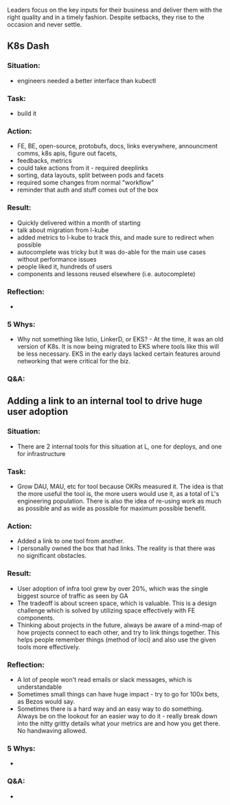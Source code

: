 Leaders focus on the key inputs for their business and deliver them with the right quality and in a timely fashion. Despite setbacks, they rise to the occasion and never settle.

## K8s Dash
### Situation:
- engineers needed a better interface than kubectl

### Task:
- build it

### Action:
- FE, BE, open-source, protobufs, docs, links everywhere, announcment comms, k8s apis, figure out facets,
- feedbacks, metrics
- could take actions from it - required deeplinks
- sorting, data layouts, split between pods and facets
- required some changes from normal "workflow"
- reminder that auth and stuff comes out of the box

### Result:
- Quickly delivered within a month of starting
- talk about migration from l-kube
- added metrics to l-kube to track this, and made sure to redirect when possible
- autocomplete was tricky but it was do-able for the main use cases without performance issues
- people liked it, hundreds of users
- components and lessons reused elsewhere (i.e. autocomplete)

### Reflection:
- 

### 5 Whys:

- Why not something like Istio, LinkerD, or EKS? - At the time, it was an old version of K8s. It is now being migrated to EKS where tools like this will be less necessary. EKS in the early days lacked certain features around networking that were critical for the biz. 

### Q&A:

## Adding a link to an internal tool to drive huge user adoption
### Situation:
- There are 2 internal tools for this situation at L, one for deploys, and one for infrastructure 

### Task:
- Grow DAU, MAU, etc for tool because OKRs measured it. The idea is that the more useful the tool is, the more users would use it, as a total of L's engineering population. There is also the idea of re-using work as much as possible and as wide as possible for maximum possible benefit.

### Action:
- Added a link to one tool from another.
- I personally owned the box that had links.
The reality is that there was no significant obstacles.

### Result:
- User adoption of infra tool grew by over 20%, which was the single biggest source of traffic as seen by GA
- The tradeoff is about screen space, which is valuable. This is a design challenge which is solved by utilizing space effectively with FE components.
- Thinking about projects in the future, always be aware of a mind-map of how projects connect to each other, and try to link things together. This helps people remember things (method of loci) and also use the given tools more effectively.

### Reflection:
- A lot of people won't read emails or slack messages, which is understandable
- Sometimes small things can have huge impact - try to go for 100x bets, as Bezos would say.
- Sometimes there is a hard way and an easy way to do something. Always be on the lookout for an easier way to do it - really break down into the nitty gritty details what your metrics are and how you get there. No handwaving allowed.

### 5 Whys:
- 

### Q&A:
- 